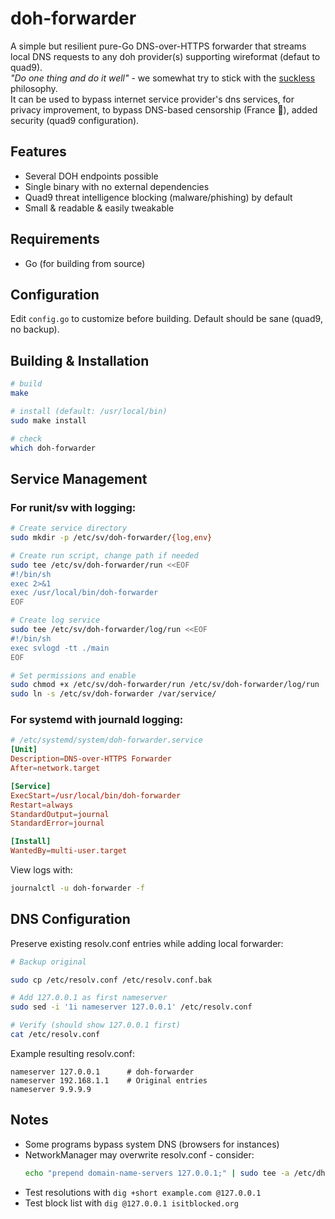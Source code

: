 # doh-forwarder

A simple but resilient pure-Go DNS-over-HTTPS forwarder that streams local DNS requests to any doh provider(s) supporting wireformat (defaut to quad9).    
*"Do one thing and do it well"* - we somewhat try to stick with the [suckless](https://suckless.org) philosophy.  
It can be used to bypass internet service provider's dns services, for privacy improvement, to bypass DNS-based censorship (France 👀), added security (quad9 configuration).

## Features
- Several DOH endpoints possible
- Single binary with no external dependencies
- Quad9 threat intelligence blocking (malware/phishing) by default
- Small & readable & easily tweakable

## Requirements
- Go (for building from source)

## Configuration
Edit `config.go` to customize before building. Default should be sane (quad9, no backup).


## Building & Installation
```sh
# build
make

# install (default: /usr/local/bin)
sudo make install

# check
which doh-forwarder
```

## Service Management

### For runit/sv with logging:
```bash
# Create service directory
sudo mkdir -p /etc/sv/doh-forwarder/{log,env}

# Create run script, change path if needed
sudo tee /etc/sv/doh-forwarder/run <<EOF
#!/bin/sh
exec 2>&1
exec /usr/local/bin/doh-forwarder
EOF

# Create log service
sudo tee /etc/sv/doh-forwarder/log/run <<EOF
#!/bin/sh
exec svlogd -tt ./main
EOF

# Set permissions and enable
sudo chmod +x /etc/sv/doh-forwarder/run /etc/sv/doh-forwarder/log/run
sudo ln -s /etc/sv/doh-forwarder /var/service/
```

### For systemd with journald logging:
```toml
# /etc/systemd/system/doh-forwarder.service
[Unit]
Description=DNS-over-HTTPS Forwarder
After=network.target

[Service]
ExecStart=/usr/local/bin/doh-forwarder
Restart=always
StandardOutput=journal
StandardError=journal

[Install]
WantedBy=multi-user.target
```
View logs with:
```bash
journalctl -u doh-forwarder -f
```

## DNS Configuration

Preserve existing resolv.conf entries while adding local forwarder:
```bash
# Backup original

sudo cp /etc/resolv.conf /etc/resolv.conf.bak

# Add 127.0.0.1 as first nameserver
sudo sed -i '1i nameserver 127.0.0.1' /etc/resolv.conf

# Verify (should show 127.0.0.1 first)
cat /etc/resolv.conf
```

Example resulting resolv.conf:
```text
nameserver 127.0.0.1      # doh-forwarder
nameserver 192.168.1.1    # Original entries
nameserver 9.9.9.9
```

## Notes

- Some programs bypass system DNS (browsers for instances)
- NetworkManager may overwrite resolv.conf - consider:  
    ```bash
    echo "prepend domain-name-servers 127.0.0.1;" | sudo tee -a /etc/dhcp/dhclient.conf
    ```
- Test resolutions with `dig +short example.com @127.0.0.1`
- Test block list with `dig @127.0.0.1 isitblocked.org`

